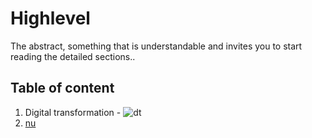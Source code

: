 # Highlevel

The abstract, something that is understandable and invites you to start reading the detailed sections..

##  Table of content
1.  Digital transformation - ![dt](in)
2. [nu](https://www.nu.nl)

<!--stackedit_data:
eyJoaXN0b3J5IjpbLTE5ODU2NTI1MDgsNDM0NDI3Nzc4LC0xNj
I1Nzg3MjkzXX0=
-->